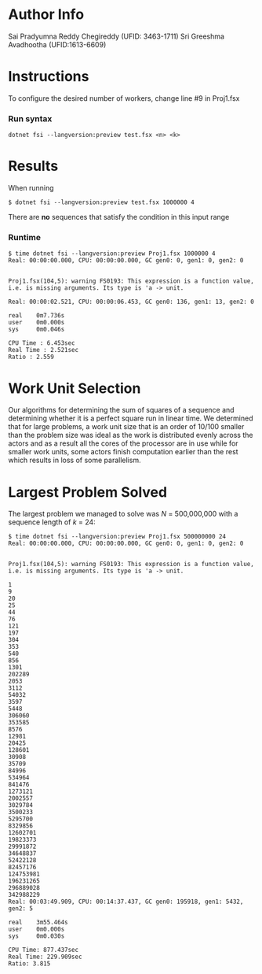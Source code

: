 # Author Info

Sai Pradyumna Reddy Chegireddy (UFID: 3463-1711)
Sri Greeshma Avadhootha (UFID:1613-6609)

# Instructions
To configure the desired number of workers, change line #9 in Proj1.fsx

### Run syntax
```
dotnet fsi --langversion:preview test.fsx <n> <k>
```
# Results
When running
```
$ dotnet fsi --langversion:preview test.fsx 1000000 4
```
There are **no** sequences that satisfy the condition in this input range

### Runtime
```
$ time dotnet fsi --langversion:preview Proj1.fsx 1000000 4
Real: 00:00:00.000, CPU: 00:00:00.000, GC gen0: 0, gen1: 0, gen2: 0


Proj1.fsx(104,5): warning FS0193: This expression is a function value, i.e. is missing arguments. Its type is 'a -> unit.

Real: 00:00:02.521, CPU: 00:00:06.453, GC gen0: 136, gen1: 13, gen2: 0

real    0m7.736s
user    0m0.000s
sys     0m0.046s

CPU Time : 6.453sec
Real Time : 2.521sec
Ratio : 2.559
```
# Work Unit Selection
Our algorithms for determining the sum of squares of a sequence and determining whether it is a perfect square run in linear time. We determined that for large problems, a work unit size that is an order of 10/100 smaller than the problem size was ideal as the work is distributed evenly across the actors and as a result all the cores of the processor are in use while for smaller work units, some actors finish computation earlier than the rest which results in loss of some parallelism. 

# Largest Problem Solved
The largest problem we managed to solve was *N* = 500,000,000 with a sequence length of *k* = 24:


```
$ time dotnet fsi --langversion:preview Proj1.fsx 500000000 24
Real: 00:00:00.000, CPU: 00:00:00.000, GC gen0: 0, gen1: 0, gen2: 0


Proj1.fsx(104,5): warning FS0193: This expression is a function value, i.e. is missing arguments. Its type is 'a -> unit.

1
9
20
25
44
76
121
197
304
353
540
856
1301
202289
2053
3112
54032
3597
5448
306060
353585
8576
12981
20425
128601
30908
35709
84996
534964
841476
1273121
2002557
3029784
3500233
5295700
8329856
12602701
19823373
29991872
34648837
52422128
82457176
124753981
196231265
296889028
342988229
Real: 00:03:49.909, CPU: 00:14:37.437, GC gen0: 195918, gen1: 5432, gen2: 5

real    3m55.464s
user    0m0.000s
sys     0m0.030s

CPU Time: 877.437sec
Real Time: 229.909sec
Ratio: 3.815
```

